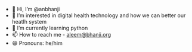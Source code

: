 - 👋 Hi, I’m @anbhanji
- 👀 I’m interested in digital health technology and how we can better our heatlh system
- 🌱 I’m currently learning python
- 📫 How to reach me - aleem@bhanji.org
- 😄 Pronouns: he/him


<!---
anbhanji/anbhanji is a ✨ special ✨ repository because its `README.md` (this file) appears on your GitHub profile.
You can click the Preview link to take a look at your changes.
--->
